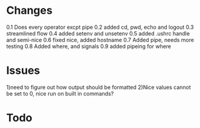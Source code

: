 # Changes


0.1 Does every operator excpt pipe
0.2 added cd, pwd, echo and logout
0.3 streamlined flow
0.4 added setenv and unsetenv
0.5 added .ushrc handle and semi-nice
0.6 fixed nice, added hostname 
0.7 Added pipe, needs more testing
0.8 Added where, and signals
0.9 added pipeing for where

# Issues

1)need to figure out how output should be formatted 
2)Nice values cannot be set to 0, nice run on built in commands?

# Todo


